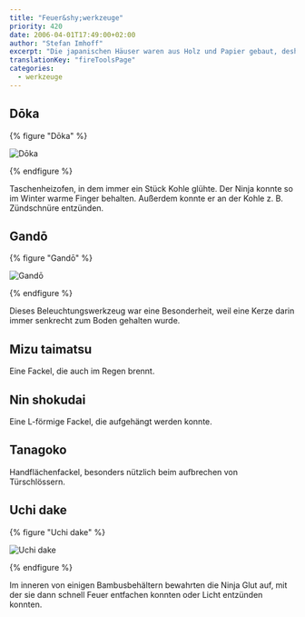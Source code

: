 ```yaml
---
title: "Feuer&shy;werkzeuge"
priority: 420
date: 2006-04-01T17:49:00+02:00
author: "Stefan Imhoff"
excerpt: "Die japanischen Häuser waren aus Holz und Papier gebaut, deshalb wurde Feuer überall gefürchtet. Der Ninja setzte es ein, um Panik zu verbreiten aber auch um Nachts sehen zu können."
translationKey: "fireToolsPage"
categories:
  - werkzeuge
---
```


## Dōka

{% figure "Dōka" %}

![Dōka](/assets/images/book/werkzeuge-doka.jpg)

{% endfigure %}

Taschenheizofen, in dem immer ein Stück Kohle glühte. Der Ninja konnte so im Winter warme Finger behalten. Außerdem konnte er an der Kohle z. B. Zündschnüre entzünden.

## Gandō

{% figure "Gandō" %}

![Gandō](/assets/images/book/werkzeuge-gando.jpg)

{% endfigure %}

Dieses Beleuchtungswerkzeug war eine Besonderheit, weil eine Kerze darin immer senkrecht zum Boden gehalten wurde.

## Mizu taimatsu

Eine Fackel, die auch im Regen brennt.

## Nin shokudai

Eine L-förmige Fackel, die aufgehängt werden konnte.

## Tanagoko

Handflächenfackel, besonders nützlich beim aufbrechen von Türschlössern.

## Uchi dake

{% figure "Uchi dake" %}

![Uchi dake](/assets/images/book/werkzeuge-uchidake.jpg)

{% endfigure %}

Im inneren von einigen Bambusbehältern bewahrten die Ninja Glut auf, mit der sie dann schnell Feuer entfachen konnten oder Licht entzünden konnten.
